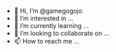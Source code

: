 - 👋 Hi, I’m @gamegogojo
- 👀 I’m interested in ...
- 🌱 I’m currently learning ...
- 💞️ I’m looking to collaborate on ...
- 📫 How to reach me ...

<!---
gamegogojo/gamegogojo is a ✨ special ✨ repository because its `README.md` (this file) appears on your GitHub profile.
You can click the Preview link to take a look at your changes.
--->
